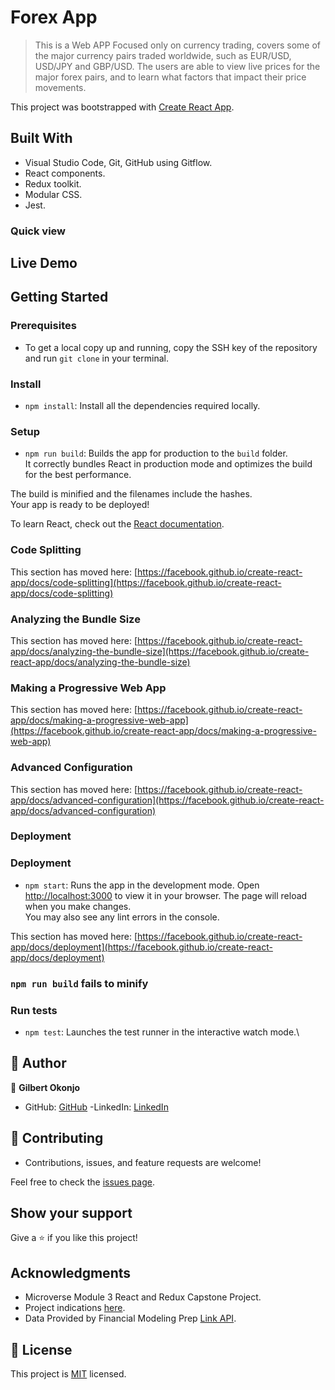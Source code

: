 
# Forex App

> This is a Web APP Focused only on currency trading, covers some of the major currency pairs traded worldwide, such as EUR/USD, USD/JPY and GBP/USD. The users are able to view live prices for the major forex pairs, and to learn what factors that impact their price movements.

This project was bootstrapped with [Create React App](https://github.com/facebook/create-react-app).

## Built With

- Visual Studio Code, Git, GitHub using Gitflow.
- React components.
- Redux toolkit.
- Modular CSS.
- Jest.

### Quick view

## Live Demo

## Getting Started

### Prerequisites
- To get a local copy up and running, copy the SSH key of the repository and run `git clone` in your terminal.

### Install
- `npm install`: Install all the dependencies required locally.

### Setup
- `npm run build`: Builds the app for production to the `build` folder.\
It correctly bundles React in production mode and optimizes the build for the best performance.

The build is minified and the filenames include the hashes.\
Your app is ready to be deployed!



To learn React, check out the [React documentation](https://reactjs.org/).

### Code Splitting

This section has moved here: [https://facebook.github.io/create-react-app/docs/code-splitting](https://facebook.github.io/create-react-app/docs/code-splitting)

### Analyzing the Bundle Size

This section has moved here: [https://facebook.github.io/create-react-app/docs/analyzing-the-bundle-size](https://facebook.github.io/create-react-app/docs/analyzing-the-bundle-size)

### Making a Progressive Web App

This section has moved here: [https://facebook.github.io/create-react-app/docs/making-a-progressive-web-app](https://facebook.github.io/create-react-app/docs/making-a-progressive-web-app)

### Advanced Configuration

This section has moved here: [https://facebook.github.io/create-react-app/docs/advanced-configuration](https://facebook.github.io/create-react-app/docs/advanced-configuration)

### Deployment
### Deployment
- `npm start`: Runs the app in the development mode.
Open [http://localhost:3000](http://localhost:3000) to view it in your browser.
The page will reload when you make changes.\
You may also see any lint errors in the console.

This section has moved here: [https://facebook.github.io/create-react-app/docs/deployment](https://facebook.github.io/create-react-app/docs/deployment)

### `npm run build` fails to minify

### Run tests 
- `npm test`: Launches the test runner in the interactive watch mode.\

## 👤 Author
👤 **Gilbert Okonjo**
- GitHub: [GitHub](https://github.com/OpondoG)
-LinkedIn: [LinkedIn](https://www.linkedin.com/in/gilbert-okonjo/)

## 🤝 Contributing
- Contributions, issues, and feature requests are welcome!

Feel free to check the [issues page](../../issues/).

## Show your support
Give a ⭐️ if you like this project!

## Acknowledgments
- Microverse Module 3 React and Redux Capstone Project.
- Project indications [here](https://github.com/microverseinc/curriculum-react-redux/blob/main/capstone/react_capstone.md).
- Data Provided by Financial Modeling Prep [Link API](https://financialmodelingprep.com/developer/docs/).

## 📝 License
This project is [MIT](./MIT.md) licensed.
